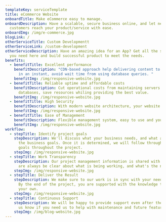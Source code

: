 ```yaml
---
templateKey: serviceTemplate
title: eCommerce Website
onboardTitle: Make eCommerce easy to manage.
onboardDescription: Have a scalable, secure business online, and let new
  customers reach your product/service with ease.
onboardImg: /img/e-commerce.jpg
blogLink: /
otherServiceTitle: Custom Developmentt
otherServiceLink: /custom-development
otherServiceDescription: Have an amazing idea for an App? Get all the support
  you need here and build successful product to meet the needs.
benefits:
  - benefitTitle: Excellent performance
    benefitDescription: "CDN-based approach help delivering content to your customer
      in an instant, avoid wait time from using database queries. "
    benefitImg: /img/responsive-website.jpg
  - benefitTitle: Reliable uptime and affordable costs
    benefitDescription: Cut operational costs from maintaining servers and
      databases, save resources whiling providing the best value.
    benefitImg: /img/responsive-website.jpg
  - benefitTitle: High Security
    benefitDescription: With modern website architecture, your website data are in good hands.
    benefitImg: /img/responsive-website.jpg
  - benefitTitle: Ease of Management
    benefitDescription: Flexible management system, easy to use and you can customize it freely
    benefitImg: /img/responsive-website.jpg
workflow:
  - stepTitle: Identify project goals
    stepDescription: We'll discuss what your business needs, and what are some of
      the business goals. Once it is determined, we will follow through on those
      goals throughout the project.
    stepImg: /img/responsive-website.jpg
  - stepTitle: Work Transparency
    stepDescription: Our project management information is shared with you, so you
      are always be clear about what is being working, and what's the next step.
    stepImg: /img/responsive-website.jpg
  - stepTitle: Deliver the Result
    stepDescription: We make sure to our work is in sync with your needs and goals.
      By the end of the project, you are supported with the knowledge to go on
      your own.
    stepImg: /img/responsive-website.jpg
  - stepTitle: Continuous Support
    stepDescription: We will be happy to provide support even after the project. Let
      us know if you need us to help with maintenance and future feature.
    stepImg: /img/blog-website.jpg
---
```

